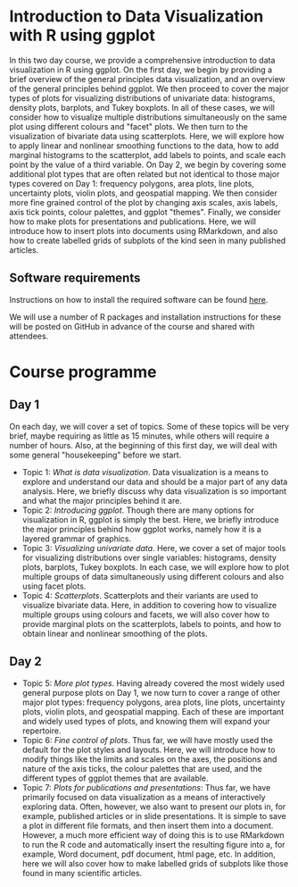 # Introduction to Data Visualization with R using ggplot

In this two day course, we provide a comprehensive introduction to data visualization in R using ggplot. On the first day, we begin by providing a brief overview of the general principles data visualization, and an overview of the general principles behind ggplot. We then proceed to cover the major types of plots for visualizing distributions of univariate data: histograms, density plots, barplots, and Tukey boxplots. In all of these cases, we will consider how to visualize multiple distributions simultaneously on the same plot using different colours and "facet" plots. We then turn to the visualization of bivariate data using scatterplots. Here, we will explore how to apply linear and nonlinear smoothing functions to the data, how to add marginal histograms to the scatterplot, add labels to points, and scale each point by the value of a third variable. On Day 2, we begin by covering some additional plot types that are often related but not identical to those major types covered on Day 1: frequency polygons, area plots, line plots, uncertainty plots, violin plots, and geospatial mapping. 
We then consider more fine grained control of the plot by changing axis scales, axis labels, axis tick points, colour palettes, and ggplot "themes". Finally, we consider how to make plots for presentations and publications. Here, we will introduce how to insert plots into documents using RMarkdown, and also how to create labelled grids of subplots of the kind seen in many published articles.

## Software requirements

Instructions on how to install the required software can be found [here](software.md).

We will use a number of R packages and installation instructions for these will be posted on GitHub in advance of the course and shared with attendees.

# Course programme 

## Day 1 

On each day, we will cover a set of topics. Some of these topics will be very brief, maybe requiring as little as 15 minutes, while others will require a number of hours. Also, at the beginning of this first day, we will deal with some general "housekeeping" before we start.

* Topic 1: *What is data visualization*. Data visualization is a means to explore and understand our data and should be a major part of any data analysis. Here, we briefly discuss why data visualization is so important and what the major principles behind it are. 
* Topic 2: *Introducing ggplot*. Though there are many options for visualization in R, ggplot is simply the best. Here, we briefly introduce the major principles behind how ggplot works, namely how it is a layered grammar of graphics.
* Topic 3: *Visualizing univariate data*. Here, we cover a set of major tools for visualizing distributions over single variables: histograms, density plots, barplots, Tukey boxplots. In each case, we will explore how to plot multiple groups of data simultaneously using different colours and also using facet plots.
* Topic 4: *Scatterplots*. Scatterplots and their variants are used to visualize bivariate data. Here, in addition to covering how to visualize multiple groups using colours and facets, we will also cover how to provide marginal plots on the scatterplots, labels to points, and how to obtain linear and nonlinear smoothing of the plots.

## Day 2

* Topic 5: *More plot types*. Having already covered the most widely used general purpose plots on Day 1, we now turn to cover a range of other major plot types: frequency polygons, area plots, line plots, uncertainty plots, violin plots, and geospatial mapping. Each of these are important and widely used types of plots, and knowing them will expand your repertoire.
* Topic 6: *Fine control of plots*. Thus far, we will have mostly used the default for the plot styles and layouts. Here, we will introduce how to modify things like the limits and scales on the axes, the positions and nature of the axis ticks, the colour palettes that are used, and the different types of ggplot themes that are available.
* Topic 7: *Plots for publications and presentations*: Thus far, we have primarily focused on data visualization as a means of interactively exploring data. Often, however, we also want to present our plots in, for example, published articles or in slide presentations. It is simple to save a plot in different file formats, and then insert them into a document. However, a much more efficient way of doing this is to use RMarkdown to run the R code and automatically insert the resulting figure into a, for example, Word document, pdf document, html page, etc. In addition, here we will also cover how to make labelled grids of subplots like those found in many scientific articles.


